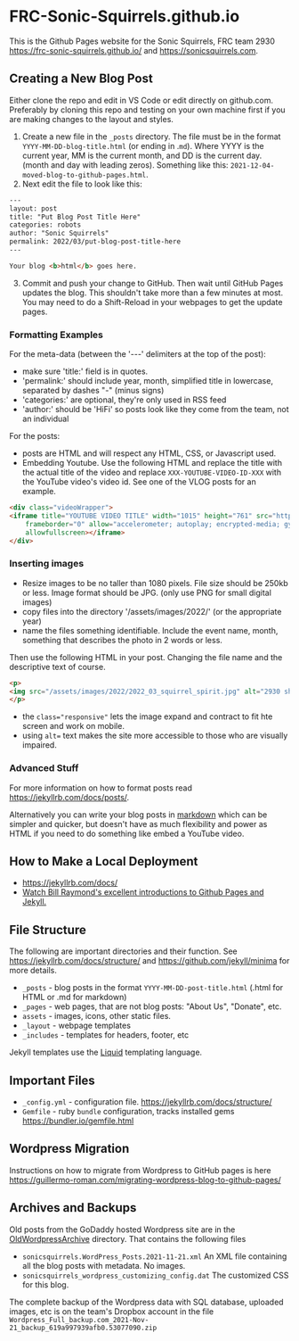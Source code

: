 # FRC-Sonic-Squirrels.github.io

This is the Github Pages website for the Sonic Squirrels, FRC team 2930 <https://frc-sonic-squirrels.github.io/> and <https://sonicsquirrels.com>.

## Creating a New Blog Post

Either clone the repo and edit in VS Code or edit directly on github.com. Preferably by cloning this repo and testing on your own machine first if you are making changes to the layout and styles.

1. Create a new file in the `_posts` directory. The file must be in the format `YYYY-MM-DD-blog-title.html`  (or ending in .`md`). Where YYYY is the current year, MM is the current month, and DD is the current day. (month and day with leading zeros). Something like this: `2021-12-04-moved-blog-to-github-pages.html`.
2. Next edit the file to look like this:

```html
---
layout: post
title: "Put Blog Post Title Here"
categories: robots
author: "Sonic Squirrels"
permalink: 2022/03/put-blog-post-title-here
---

Your blog <b>html</b> goes here.
```

3. Commit and push your change to GitHub. Then wait until GitHub Pages updates the blog. This shouldn't take more than a few minutes at most. You may need to do a Shift-Reload in your webpages to get the update pages.

### Formatting Examples

For the meta-data (between the '---' delimiters at the top of the post):
* make sure 'title:' field is in quotes.
* 'permalink:' should include year, month, simplified title in lowercase, separated by dashes "-" (minus signs)
* 'categories:' are optional, they're only used in RSS feed
* 'author:' should be 'HiFi' so posts look like they come from the team, not an individual

For the posts:
* posts are HTML and will respect any HTML, CSS, or Javascript used.
* Embedding Youtube. Use the following HTML and replace the title with the actual title of the video and replace `XXX-YOUTUBE-VIDEO-ID-XXX` with the YouTube video's video id. See one of the  VLOG posts for an example.

```html
<div class="videoWrapper">
<iframe title="YOUTUBE VIDEO TITLE" width="1015" height="761" src="https://www.youtube.com/embed/XXX-YOUTUBE-VIDEO-ID-XXX?feature=oembed"
    frameborder="0" allow="accelerometer; autoplay; encrypted-media; gyroscope; picture-in-picture"
    allowfullscreen></iframe>
</div>
```

### Inserting images

* Resize images to be no taller than 1080 pixels. File size should be 250kb or less. Image format should be JPG. (only use PNG for small digital images)
* copy files into the directory '/assets/images/2022/' (or the appropriate year)
* name the files something identifiable. Include the event name, month, something that describes the photo in 2 words or less.

Then use the following HTML in your post. Changing the file name and the descriptive text of course.

```html
<p>
<img src="/assets/images/2022/2022_03_squirrel_spirit.jpg" alt="2930 showing team spirit in the stands" class="responsive">
</p>
```

* the `class="responsive"` lets the image expand and contract to fit hte screen and work on mobile.
* using `alt=` text makes the site more accessible to those who are visually impaired.

### Advanced Stuff


For more information on how to format posts read <https://jekyllrb.com/docs/posts/>.

Alternatively you can write your blog posts in [markdown](https://www.markdownguide.org/getting-started/) which can be simpler and quicker, but doesn't have as much flexibility and power as HTML if you need to do something like embed a YouTube video.

## How to Make a Local Deployment

* <https://jekyllrb.com/docs/>
* [Watch Bill Raymond's excellent introductions to Github Pages and Jekyll.](https://www.youtube.com/playlist?list=PLWzwUIYZpnJuT0sH4BN56P5oWTdHJiTNq)

## File Structure

The following are important directories and their function. See <https://jekyllrb.com/docs/structure/> and <https://github.com/jekyll/minima> for more details.

* `_posts` - blog posts in the format `YYYY-MM-DD-post-title.html`  (.html for HTML or .md for markdown)
* `_pages` - web pages, that are not blog posts: "About Us", "Donate", etc.
* `assets` - images, icons, other static files.
* `_layout` - webpage templates
* `_includes` - templates for headers, footer, etc

Jekyll templates use the [Liquid](https://shopify.github.io/liquid/) templating language.

## Important Files

* `_config.yml` - configuration file. <https://jekyllrb.com/docs/structure/>
* `Gemfile` - ruby `bundle` configuration, tracks installed gems <https://bundler.io/gemfile.html>

## Wordpress Migration

Instructions on how to migrate from Wordpress to GitHub pages is here <https://guillermo-roman.com/migrating-wordpress-blog-to-github-pages/>

## Archives and Backups

Old posts from the GoDaddy hosted Wordpress site are in the [OldWordpressArchive](OldWordpressArchive) directory. That contains the following files

* `sonicsquirrels.WordPress_Posts.2021-11-21.xml` An XML file containing all the blog posts with metadata. No images.
* `sonicsquirrels_wordpress_customizing_config.dat` The customized CSS for this blog.

The complete backup of the Wordpress data with SQL database, uploaded images, etc is on the team's Dropbox account in the file `Wordpress_Full_backup.com_2021-Nov-21_backup_619a997939afb0.53077090.zip`
